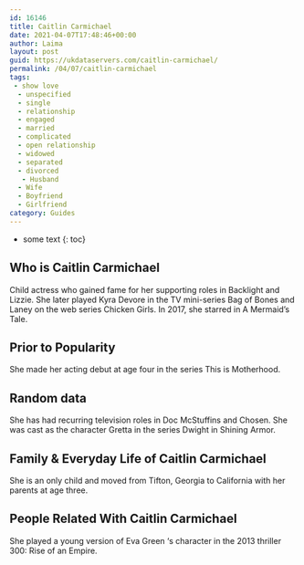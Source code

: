 ```yaml
---
id: 16146
title: Caitlin Carmichael
date: 2021-04-07T17:48:46+00:00
author: Laima
layout: post
guid: https://ukdataservers.com/caitlin-carmichael/
permalink: /04/07/caitlin-carmichael
tags:
 - show love
  - unspecified
  - single
  - relationship
  - engaged
  - married
  - complicated
  - open relationship
  - widowed
  - separated
  - divorced
   - Husband
  - Wife
  - Boyfriend
  - Girlfriend
category: Guides
---
```


* some text
{: toc}


## Who is Caitlin Carmichael
                  
                  
                  
Child actress who gained fame for her supporting roles in Backlight and Lizzie. She later played Kyra Devore in the TV mini-series Bag of Bones and Laney on the web series Chicken Girls. In 2017, she starred in A Mermaid&#8217;s Tale.
                  
              
            
              
            
                
                
                
## Prior to Popularity
                  
                  
                  
She made her acting debut at age four in the series This is Motherhood. 
                  
              
            
              
            
                
                
                
## Random data
                  
                  
                  
She has had recurring television roles in Doc McStuffins and Chosen. She was cast as the character Gretta in the series Dwight in Shining Armor. 
                  
              
            
              
            
                
                
                
## Family & Everyday Life of Caitlin Carmichael
                  
                  
                  
She is an only child and moved from Tifton, Georgia to California with her parents at age three.
                  
              
            
              
            
                
                
                
## People Related With Caitlin Carmichael
                  
                  
                  
She played a young version of Eva Green &#8216;s character in the 2013 thriller 300: Rise of an Empire.
                  
              
            
              
            
                
              
            
              
              
            
            
              
            
          
          
          